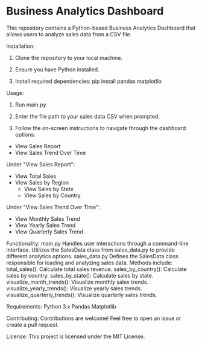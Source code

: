 # Business Analytics Dashboard

This repository contains a Python-based Business Analytics Dashboard that allows users to analyze sales data from a CSV file.

Installation:
1. Clone the repository to your local machine.

2. Ensure you have Python installed.

3. Install required dependencies:
  pip install pandas matplotlib

Usage:
1. Run main.py.

2. Enter the file path to your sales data CSV when prompted.

3. Follow the on-screen instructions to navigate through the dashboard options:

- View Sales Report
- View Sales Trend Over Time

Under "View Sales Report":

- View Total Sales
- View Sales by Region
  - View Sales by State
  - View Sales by Country

Under "View Sales Trend Over Time":

- View Monthly Sales Trend
- View Yearly Sales Trend
- View Quarterly Sales Trend

Functionality:
main.py
Handles user interactions through a command-line interface.
Utilizes the SalesData class from sales_data.py to provide different analytics options.
sales_data.py
Defines the SalesData class responsible for loading and analyzing sales data.
Methods include:
total_sales(): Calculate total sales revenue.
sales_by_country(): Calculate sales by country.
sales_by_state(): Calculate sales by state.
visualize_month_trends(): Visualize monthly sales trends.
visualize_yearly_trends(): Visualize yearly sales trends.
visualize_quarterly_trends(): Visualize quarterly sales trends.

Requirements:
Python 3.x
Pandas
Matplotlib

Contributing:
Contributions are welcome! Feel free to open an issue or create a pull request.

License:
This project is licensed under the MIT License.

